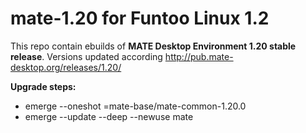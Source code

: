 # mate-1.20 for Funtoo Linux 1.2
This repo contain ebuilds of **MATE Desktop Environment 1.20 stable release**.
Versions updated according http://pub.mate-desktop.org/releases/1.20/

**Upgrade steps:**
- emerge --oneshot =mate-base/mate-common-1.20.0
- emerge --update --deep --newuse mate
